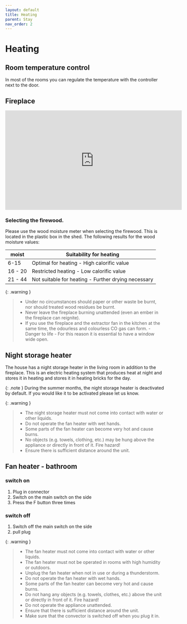 ```yaml
---
layout: default
title: Heating
parent: Stay
nav_order: 2
---
```


# Heating

## Room temperature control
In most of the rooms you can regulate the temperature with the controller next to the door.

## Fireplace

<iframe width="560" height="315" src="https://www.youtube.com/embed/eMPVtMreSGc" title="YouTube video player" frameborder="0" allow="accelerometer; autoplay; clipboard-write; encrypted-media; gyroscope; picture-in-picture; web-share" allowfullscreen></iframe>


### Selecting the firewood.

Please use the wood moisture meter when selecting the firewood. This is located in the plastic box in the shed. The following results for the wood moisture values:

| moist | Suitability for heating |
| --- | --- |
| 6-15  | Optimal for heating - High calorific value |
| 16 - 20 | Restricted heating - Low calorific value |
| 21 - 44 | Not suitable for heating - Further drying necessary |

{: .warning }
> - Under no circumstances should paper or other waste be burnt, nor should treated wood residues be burnt.
> - Never leave the fireplace burning unattended (even an ember in the fireplace can reignite).
> - If you use the fireplace and the extractor fan in the kitchen at the same time, the odourless and colourless CO gas can form. - Danger to life - For this reason it is essential to have a window wide open.

## Night storage heater

The house has a night storage heater in the living room in addition to the fireplace.
This is an electric heating system that produces heat at night and stores it in heating
and stores it in heating bricks for the day.

{: .note }
During the summer months, the night storage heater is deactivated by default. If you would like it to be activated please let us know.

{: .warning }
> - The night storage heater must not come into contact with water or other liquids.
> - Do not operate the fan heater with wet hands.
> - Some parts of the fan heater can become very hot and cause burns.
> - No objects (e.g. towels, clothing, etc.) may be hung above the appliance or directly in front of it. Fire hazard!
> - Ensure there is sufficient distance around the unit.


## Fan heater - bathroom

### switch on

1. Plug in connector
2. Switch on the main switch on the side
3. Press the F button three times

### switch off

1. Switch off the main switch on the side
2. pull plug

{: .warning }
> - The fan heater must not come into contact with water or other liquids.
> - The fan heater must not be operated in rooms with high humidity or outdoors.
> - Unplug the fan heater when not in use or during a thunderstorm.
> - Do not operate the fan heater with wet hands.
> - Some parts of the fan heater can become very hot and cause burns.
> - Do not hang any objects (e.g. towels, clothes, etc.) above the unit or directly in front of it. Fire hazard!
> - Do not operate the appliance unattended.
> - Ensure that there is sufficient distance around the unit.
> - Make sure that the convector is switched off when you plug it in.
